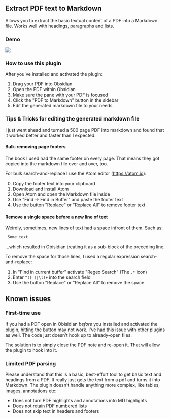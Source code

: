 ## Extract PDF text to Markdown

Allows you to extract the basic textual content of a PDF into a Markdown file. Works well with headings, paragraphs and lists.

### Demo

![](https://github.com/akaalias/obsidian-extract-pdf/blob/master/demo.gif?raw=true)

### How to use this plugin

After you've installed and activated the plugin:

1. Drag your PDF into Obsidian
2. Open the PDF within Obsidian
3. Make sure the pane with your PDF is focused
4. Click the "PDF to Markdown" button in the sidebar
5. Edit the generated markdown file to your needs

### Tips & Tricks for editing the generated markdown file

I just went ahead and turned a 500 page PDF into markdown and found that it worked better and faster than I expected.

#### Bulk-removing page footers

The book I used had the same footer on every page. That means they got copied into the markdown file over and over, too.

For bulk search-and-replace I use the Atom editor (https://atom.io):

0. Copy the footer text into your clipboard
1. Download and install Atom
2. Open Atom and open the Markdown file inside
3. Use "Find -> Find in Buffer" and paste the footer text
4. Use the button "Replace" or "Replace All" to remove footer text

#### Remove a single space before a new line of text

Weirdly, sometimes, new lines of text had a space infront of them. Such as:

` Some text`

...which resulted in Obisidian treating it as a sub-block of the preceding line.

To remove the space for those lines, I used a regular expression search-and-replace:

1. In "Find in current buffer" activate "Regex Search" (The `.*` icon)
2. Enter `^([ ]|\t)+` into the search field
4. Use the button "Replace" or "Replace All" to remove the space

## Known issues

### First-time use

If you had a PDF open in Obisidian _before_ you installed and activated the plugin, hitting the button may not work. I've had this issue with other plugins as well. The code just doesn't hook up to already-open files.

The solution is to simply close the PDF note and re-open it. That will allow the plugin to hook into it.

### Limited PDF parsing

Please understand that this is a basic, best-effort tool to get basic text and headings from a PDF. It really just gets the text from a pdf and turns it into Markdown. The plugin doesn't handle anything more complex, like tables, images, annotations etc:

- Does not turn PDF highlights and annotations into MD highlights
- Does not retain PDF numbered lists
- Does not skip text in headers and footers
